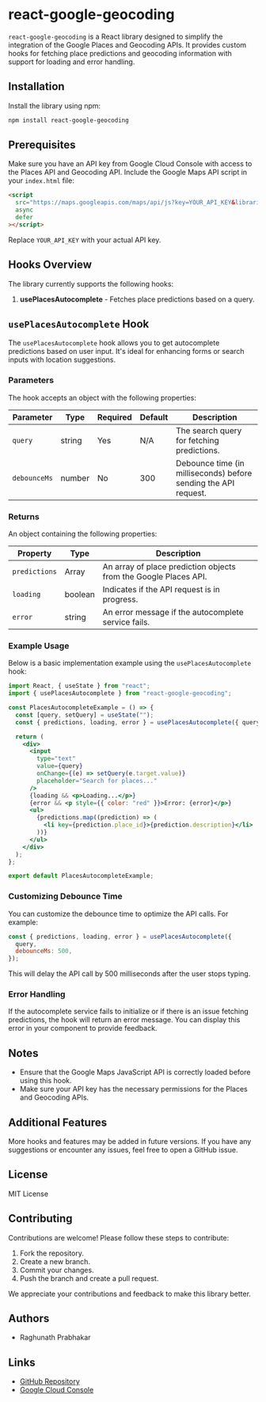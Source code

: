 # react-google-geocoding

`react-google-geocoding` is a React library designed to simplify the integration of the Google Places and Geocoding APIs.
It provides custom hooks for fetching place predictions and geocoding information with support for loading and error handling.

## Installation

Install the library using npm:

```bash
npm install react-google-geocoding
```

## Prerequisites

Make sure you have an API key from Google Cloud Console with access to the Places API and Geocoding API.
Include the Google Maps API script in your `index.html` file:

```html
<script
  src="https://maps.googleapis.com/maps/api/js?key=YOUR_API_KEY&libraries=places"
  async
  defer
></script>
```

Replace `YOUR_API_KEY` with your actual API key.

## Hooks Overview

The library currently supports the following hooks:

1. **usePlacesAutocomplete** - Fetches place predictions based on a query.

## `usePlacesAutocomplete` Hook

The `usePlacesAutocomplete` hook allows you to get autocomplete predictions based on user input.
It's ideal for enhancing forms or search inputs with location suggestions.

### Parameters

The hook accepts an object with the following properties:

| Parameter    | Type   | Required | Default | Description                                                     |
| ------------ | ------ | -------- | ------- | --------------------------------------------------------------- |
| `query`      | string | Yes      | N/A     | The search query for fetching predictions.                      |
| `debounceMs` | number | No       | 300     | Debounce time (in milliseconds) before sending the API request. |

### Returns

An object containing the following properties:

| Property      | Type    | Description                                                      |
| ------------- | ------- | ---------------------------------------------------------------- |
| `predictions` | Array   | An array of place prediction objects from the Google Places API. |
| `loading`     | boolean | Indicates if the API request is in progress.                     |
| `error`       | string  | An error message if the autocomplete service fails.              |

### Example Usage

Below is a basic implementation example using the `usePlacesAutocomplete` hook:

```jsx
import React, { useState } from "react";
import { usePlacesAutocomplete } from "react-google-geocoding";

const PlacesAutocompleteExample = () => {
  const [query, setQuery] = useState("");
  const { predictions, loading, error } = usePlacesAutocomplete({ query });

  return (
    <div>
      <input
        type="text"
        value={query}
        onChange={(e) => setQuery(e.target.value)}
        placeholder="Search for places..."
      />
      {loading && <p>Loading...</p>}
      {error && <p style={{ color: "red" }}>Error: {error}</p>}
      <ul>
        {predictions.map((prediction) => (
          <li key={prediction.place_id}>{prediction.description}</li>
        ))}
      </ul>
    </div>
  );
};

export default PlacesAutocompleteExample;
```

### Customizing Debounce Time

You can customize the debounce time to optimize the API calls. For example:

```jsx
const { predictions, loading, error } = usePlacesAutocomplete({
  query,
  debounceMs: 500,
});
```

This will delay the API call by 500 milliseconds after the user stops typing.

### Error Handling

If the autocomplete service fails to initialize or if there is an issue fetching predictions,
the hook will return an error message. You can display this error in your component to provide feedback.

## Notes

- Ensure that the Google Maps JavaScript API is correctly loaded before using this hook.
- Make sure your API key has the necessary permissions for the Places and Geocoding APIs.

## Additional Features

More hooks and features may be added in future versions. If you have any suggestions or encounter any issues,
feel free to open a GitHub issue.

## License

MIT License

## Contributing

Contributions are welcome! Please follow these steps to contribute:

1. Fork the repository.
2. Create a new branch.
3. Commit your changes.
4. Push the branch and create a pull request.

We appreciate your contributions and feedback to make this library better.

## Authors

- Raghunath Prabhakar

## Links

- [GitHub Repository](https://github.com/Raghuboi/react-google-geocoding)
- [Google Cloud Console](https://console.cloud.google.com/)
